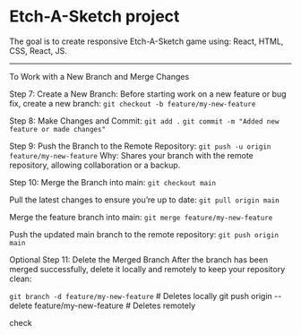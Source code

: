 # Etch-A-Sketch project

The goal is to create responsive Etch-A-Sketch game using:
React,
HTML,
CSS,
React,
JS.

------

To Work with a New Branch and Merge Changes

Step 7: Create a New Branch:
Before starting work on a new feature or bug fix, create a new branch:
`git checkout -b feature/my-new-feature`

Step 8: Make Changes and Commit:
`git add .`
`git commit -m "Added new feature or made changes"`

Step 9: Push the Branch to the Remote Repository:
`git push -u origin feature/my-new-feature`
Why: Shares your branch with the remote repository, allowing collaboration or a backup.

Step 10: Merge the Branch into main:
`git checkout main`

Pull the latest changes to ensure you’re up to date:
`git pull origin main`

Merge the feature branch into main:
`git merge feature/my-new-feature`

Push the updated main branch to the remote repository:
`git push origin main`

Optional Step 11: Delete the Merged Branch
After the branch has been merged successfully, delete it locally and remotely to keep your repository clean:

`git branch -d feature/my-new-feature` # Deletes locally
git push origin --delete feature/my-new-feature # Deletes remotely

check
